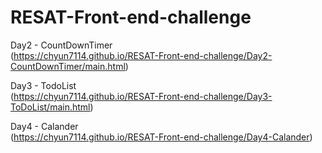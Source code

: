 # RESAT-Front-end-challenge
Day2 - CountDownTimer <br>
(https://chyun7114.github.io/RESAT-Front-end-challenge/Day2-CountDownTimer/main.html)

Day3 - TodoList<br>
(https://chyun7114.github.io/RESAT-Front-end-challenge/Day3-ToDoList/main.html)

Day4 - Calander<br>
(https://chyun7114.github.io/RESAT-Front-end-challenge/Day4-Calander)
